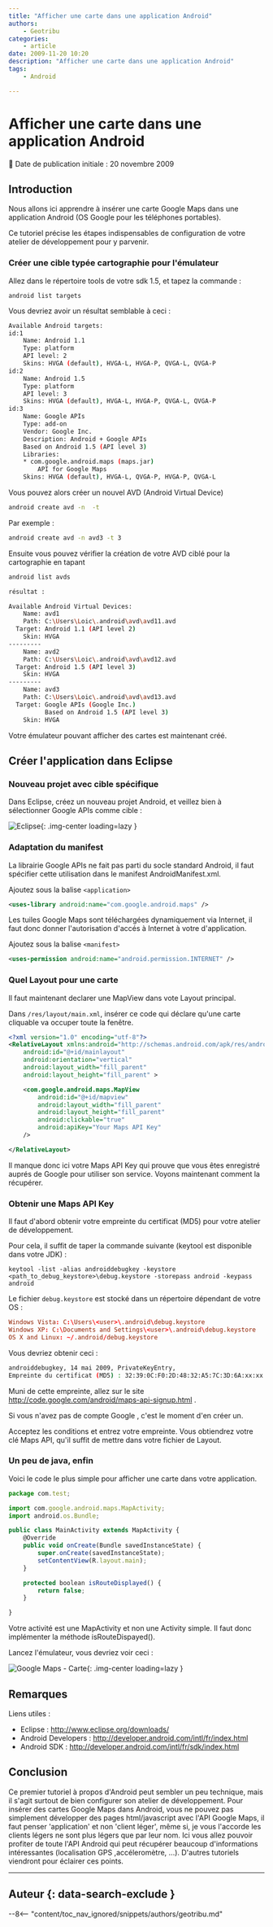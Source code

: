 ```yaml
---
title: "Afficher une carte dans une application Android"
authors:
    - Geotribu
categories:
    - article
date: 2009-11-20 10:20
description: "Afficher une carte dans une application Android"
tags:
    - Android

---
```


# Afficher une carte dans une application Android

:calendar: Date de publication initiale : 20 novembre 2009

## Introduction

Nous allons ici apprendre à insérer une carte Google Maps dans une application Android (OS Google pour les téléphones portables).  

Ce tutoriel précise les étapes indispensables de configuration de votre atelier de développement pour y parvenir.

### Créer une cible typée cartographie pour l'émulateur

Allez dans le répertoire tools de votre sdk 1.5, et tapez la commande :  

`android list targets`  

Vous devriez avoir un résultat semblable à ceci :  

```sh
Available Android targets:
id:1
    Name: Android 1.1
    Type: platform
    API level: 2
    Skins: HVGA (default), HVGA-L, HVGA-P, QVGA-L, QVGA-P
id:2
    Name: Android 1.5
    Type: platform
    API level: 3
    Skins: HVGA (default), HVGA-L, HVGA-P, QVGA-L, QVGA-P
id:3
    Name: Google APIs
    Type: add-on
    Vendor: Google Inc.
    Description: Android + Google APIs
    Based on Android 1.5 (API level 3)
    Libraries:
    * com.google.android.maps (maps.jar)
        API for Google Maps
    Skins: HVGA (default), HVGA-L, QVGA-P, HVGA-P, QVGA-L
```  

Vous pouvez alors créer un nouvel AVD (Android Virtual Device)  

```sh
android create avd -n  -t
```

Par exemple :

```sh
android create avd -n avd3 -t 3
```  

Ensuite vous pouvez vérifier la création de votre AVD ciblé pour la cartographie en tapant  

```sh
android list avds

résultat :

Available Android Virtual Devices:
    Name: avd1
    Path: C:\Users\Loic\.android\avd\avd11.avd
  Target: Android 1.1 (API level 2)
    Skin: HVGA
---------
    Name: avd2
    Path: C:\Users\Loic\.android\avd\avd12.avd
  Target: Android 1.5 (API level 3)
    Skin: HVGA
---------
    Name: avd3
    Path: C:\Users\Loic\.android\avd\avd13.avd
  Target: Google APIs (Google Inc.)
          Based on Android 1.5 (API level 3)
    Skin: HVGA
```

Votre émulateur pouvant afficher des cartes est maintenant créé.

## Créer l'application dans Eclipse

### Nouveau projet avec cible spécifique

Dans Eclipse, créez un nouveau projet Android, et veillez bien à sélectionner Google APIs comme cible :

![Eclipse](https://cdn.geotribu.fr/img/articles-blog-rdp/articles/2009/android_tuto_1_newproject.png "Eclipse"){: .img-center loading=lazy }

### Adaptation du manifest

La librairie Google APIs ne fait pas parti du socle standard Android, il faut spécifier cette utilisation dans le manifest AndroidManifest.xml.  

Ajoutez sous la balise `<application>`

```xml
<uses-library android:name="com.google.android.maps" />
```

Les tuiles Google Maps sont téléchargées dynamiquement via Internet, il faut donc donner l'autorisation d'accés à Internet à votre d'application.  

Ajoutez sous la balise `<manifest>`  

```xml
<uses-permission android:name="android.permission.INTERNET" />
```

### Quel Layout pour une carte

Il faut maintenant declarer une MapView dans vote Layout principal.  

Dans `/res/layout/main.xml`, insérer ce code qui déclare qu'une carte cliquable va occuper toute la fenêtre.  

```xml
<?xml version="1.0" encoding="utf-8"?>
<RelativeLayout xmlns:android="http://schemas.android.com/apk/res/android"
    android:id="@+id/mainlayout"
    android:orientation="vertical"
    android:layout_width="fill_parent"
    android:layout_height="fill_parent" >

    <com.google.android.maps.MapView
        android:id="@+id/mapview"
        android:layout_width="fill_parent"
        android:layout_height="fill_parent"
        android:clickable="true"
        android:apiKey="Your Maps API Key"
    />

</RelativeLayout>
```

Il manque donc ici votre Maps API Key qui prouve que vous êtes enregistré auprés de Google pour utiliser son service. Voyons maintenant comment la récupérer.

### Obtenir une Maps API Key

Il faut d'abord obtenir votre empreinte du certificat (MD5) pour votre atelier de développement.  

Pour cela, il suffit de taper la commande suivante (keytool est disponible dans votre JDK) :  

`keytool -list -alias androiddebugkey -keystore <path_to_debug_keystore>\debug.keystore -storepass android -keypass android`  

Le fichier `debug.keystore` est stocké dans un répertoire dépendant de votre OS :  

```conf
Windows Vista: C:\Users\<user>\.android\debug.keystore
Windows XP: C:\Documents and Settings\<user>\.android\debug.keystore
OS X and Linux: ~/.android/debug.keystore
```

Vous devriez obtenir ceci :  

```sh
androiddebugkey, 14 mai 2009, PrivateKeyEntry,
Empreinte du certificat (MD5) : 32:39:0C:F0:2D:48:32:A5:7C:3D:6A:xx:xx:xx:xx:xx
```

Muni de cette empreinte, allez sur le site <http://code.google.com/android/maps-api-signup.html> .  

Si vous n'avez pas de compte Google , c'est le moment d'en créer un.  

Acceptez les conditions et entrez votre empreinte. Vous obtiendrez votre clé Maps API, qu'il suffit de mettre dans votre fichier de Layout.

### Un peu de java, enfin

Voici le code le plus simple pour afficher une carte dans votre application.  

```javascript
package com.test;

import com.google.android.maps.MapActivity;
import android.os.Bundle;

public class MainActivity extends MapActivity {
    @Override
    public void onCreate(Bundle savedInstanceState) {
        super.onCreate(savedInstanceState);
        setContentView(R.layout.main);
    }

    protected boolean isRouteDisplayed() {
        return false;
    }

}
```

Votre activité est une MapActivity et non une Activity simple. Il faut donc implémenter la méthode isRouteDispayed().  

Lancez l'émulateur, vous devriez voir ceci :

![Google Maps - Carte](https://cdn.geotribu.fr/img/articles-blog-rdp/articles/2009/android_tuto_1_run.png "Google Maps - Carte"){: .img-center loading=lazy }

## Remarques

Liens utiles :  

- Eclipse : <http://www.eclipse.org/downloads/>  
- Android Developers : <http://developer.android.com/intl/fr/index.html>  
- Android SDK : <http://developer.android.com/intl/fr/sdk/index.html>

## Conclusion

Ce premier tutoriel à propos d'Android peut sembler un peu technique, mais il s'agit surtout de bien configurer son atelier de développement. Pour insérer des cartes Google Maps dans Android, vous ne pouvez pas simplement développer des pages html/javascript avec l'API Google Maps, il faut penser 'application' et non 'client léger', même si, je vous l'accorde les clients légers ne sont plus légers que par leur nom. Ici vous allez pouvoir profiter de toute l'API Android qui peut récupérer beaucoup d'informations intéressantes (localisation GPS ,accéleromètre, ...). D'autres tutoriels viendront pour éclairer ces points.

----

## Auteur {: data-search-exclude }

--8<-- "content/toc_nav_ignored/snippets/authors/geotribu.md"
